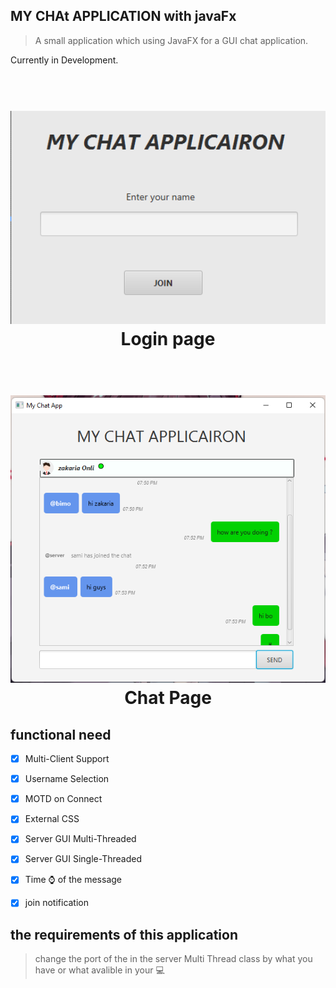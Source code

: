 ## MY CHAt APPLICATION with javaFx
> A small application which using JavaFX for a GUI chat application.

Currently in Development.

 <h1 align="center">
  <br>
<img src='images/login.png' width='900'/> 
  <br/>
  Login page
</h1>

 <h1 align="center">
  <br>
<img src='images/chat.png' width='900'/> 
  <br/>
  Chat Page
</h1>

## functional need
- [x] Multi-Client Support
- [x] Username Selection
- [x] MOTD on Connect
- [x] External CSS
- [x] Server GUI Multi-Threaded
- [x] Server GUI Single-Threaded
- [x] Time ⌚ of the message
- [x] join notification



## the requirements of this application

> change the port of the in the server Multi Thread class by what you have or what avalible in your 💻 


